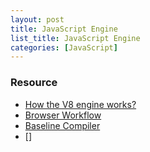 ```yaml
---
layout: post
title: JavaScript Engine
list_title: JavaScript Engine
categories: [JavaScript]
---
```


### Resource

- [How the V8 engine works?](http://thibaultlaurens.github.io/javascript/2013/04/29/how-the-v8-engine-works/)
- [Browser Workflow](https://medium.freecodecamp.org/how-to-set-up-a-typescript-project-67b427114884)
- [Baseline Compiler](https://blog.mozilla.org/javascript/2013/04/05/the-baseline-compiler-has-landed/)
- []